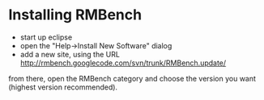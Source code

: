 # Installing RMBench #

  * start up eclipse
  * open the "Help->Install New Software" dialog
  * add a new site, using the URL http://rmbench.googlecode.com/svn/trunk/RMBench.update/

from there, open the RMBench category and choose the version you want (highest version recommended).
